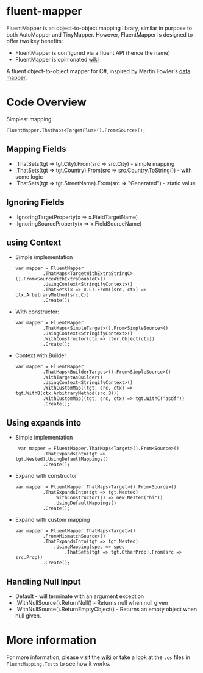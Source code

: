 # fluent-mapper

FluentMapper is an object-to-object mapping library, similar in purpose to both AutoMapper and TinyMapper. However, FluentMapper is designed to offer two key benefits:

* FluentMapper is configured via a fluent API (hence the name)
* FluentMapper is opinionated [wiki](https://github.com/floyd-may/fluent-mapper/wiki)

A fluent object-to-object mapper for C#, inspired by Martin Fowler's [data mapper](http://martinfowler.com/eaaCatalog/dataMapper.html).

# Code Overview

Simplest mapping:

    FluentMapper.ThatMaps<TargetPlus>().From<Source>();

## Mapping Fields

* .ThatSets(tgt => tgt.City).From(src => src.City) - simple mapping
* .ThatSets(tgt => tgt.Country).From(src => src.Country.ToString()) - with some logic
* .ThatSets(tgt => tgt.StreetName).From(src => "Generated")  - static value

## Ignoring Fields

* .IgnoringTargetProperty(x => x.FieldTargetName)
* .IgnoringSourceProperty(x => x.FieldSourceName)

## using Context

* Simple implementation

      var mapper = FluentMapper
                .ThatMaps<TargetWithExtraStringC>().From<SourceWithExtraDoubleC>()
                .UsingContext<StringifyContext>()
                .ThatSets(x => x.C).From((src, ctx) => ctx.ArbitraryMethod(src.C))
                .Create();

* With constructor:

      var mapper = FluentMapper
                .ThatMaps<SimpleTarget>().From<SimpleSource>()
                .UsingContext<StringifyContext>()
                .WithConstructor(ctx => ctor.Object(ctx))
                .Create();

* Context with Builder

      var mapper = FluentMapper
                .ThatMaps<BuilderTarget>().From<SimpleSource>()
                .WithTargetAsBuilder()
                .UsingContext<StringifyContext>()
                .WithCustomMap((tgt, src, ctx) => tgt.WithB(ctx.ArbitraryMethod(src.B)))
                .WithCustomMap((tgt, src, ctx) => tgt.WithC("asdf"))
                .Create();

## Using expands into

* Simple implementation

       var mapper = FluentMapper.ThatMaps<Target>().From<Source>()
                .ThatExpandsInto(tgt => tgt.Nested).UsingDefaultMappings()
                .Create();

* Expand with constructor

      var mapper = FluentMapper.ThatMaps<Target>().From<Source>()
                .ThatExpandsInto(tgt => tgt.Nested)
                    .WithConstructor(() => new Nested("hi"))
                    .UsingDefaultMappings()
                .Create();


* Expand with custom mapping

      var mapper = FluentMapper.ThatMaps<Target>()
                .From<MismatchSource>()
                .ThatExpandsInto(tgt => tgt.Nested)
                    .UsingMapping(spec => spec
                        .ThatSets(tgt => tgt.OtherProp).From(src => src.Prop))
                .Create();

## Handling Null Input

* Default - will terminate with an argument exception
* .WithNullSource().ReturnNull()  - Returns null when null given
* .WithNullSource().ReturnEmptyObject() - Returns an empty object when null given.

# More information

For more information, please visit the [wiki](https://github.com/floyd-may/fluent-mapper/wiki) or take a look at the `.cs` files in `FluentMapping.Tests` to see how it works.
